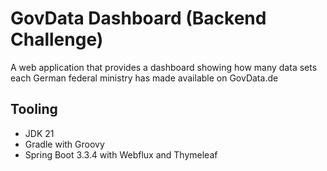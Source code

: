 # GovData Dashboard (Backend Challenge)
A web application that provides a dashboard showing how many data sets each German federal ministry has made available on GovData.de

## Tooling 
- JDK 21
- Gradle with Groovy
- Spring Boot 3.3.4 with Webflux and Thymeleaf
